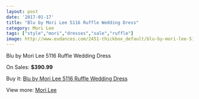 ```yaml
---
layout: post
date: '2017-01-17'
title: "Blu by Mori Lee 5116 Ruffle Wedding Dress"
category: Mori Lee
tags: ["style","mori","dresses","sale","ruffle"]
image: http://www.eudances.com/2451-thickbox_default/blu-by-mori-lee-5116-ruffle-wedding-dress.jpg
---
```

Blu by Mori Lee 5116 Ruffle Wedding Dress

On Sales: **$390.99**
<a href="https://www.eudances.com/en/mori-lee/817-blu-by-mori-lee-5116-ruffle-wedding-dress.html"><amp-img layout="responsive" width="600" height="600" src="//www.eudances.com/2451-thickbox_default/blu-by-mori-lee-5116-ruffle-wedding-dress.jpg" alt="Blu by Mori Lee 5116 Ruffle Wedding Dress 0" /></a>
<a href="https://www.eudances.com/en/mori-lee/817-blu-by-mori-lee-5116-ruffle-wedding-dress.html"><amp-img layout="responsive" width="600" height="600" src="//www.eudances.com/2452-thickbox_default/blu-by-mori-lee-5116-ruffle-wedding-dress.jpg" alt="Blu by Mori Lee 5116 Ruffle Wedding Dress 1" /></a>
<a href="https://www.eudances.com/en/mori-lee/817-blu-by-mori-lee-5116-ruffle-wedding-dress.html"><amp-img layout="responsive" width="600" height="600" src="//www.eudances.com/2453-thickbox_default/blu-by-mori-lee-5116-ruffle-wedding-dress.jpg" alt="Blu by Mori Lee 5116 Ruffle Wedding Dress 2" /></a>

Buy it: [Blu by Mori Lee 5116 Ruffle Wedding Dress](https://www.eudances.com/en/mori-lee/817-blu-by-mori-lee-5116-ruffle-wedding-dress.html "Blu by Mori Lee 5116 Ruffle Wedding Dress")

View more: [Mori Lee](https://www.eudances.com/en/9-mori-lee "Mori Lee")